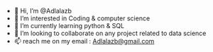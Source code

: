 - 👋 Hi, I’m @Adlalazb
- 👀 I’m interested in Coding & computer science 
- 🌱 I’m currently learning python & SQL
- 💞️ I’m looking to collaborate on any project related to data science 
- 📫 reach me on my email : Adlalazb@gmail.com 

<!---
Adlalazb/Adlalazb is a ✨ special ✨ repository because its `README.md` (this file) appears on your GitHub profile.
You can click the Preview link to take a look at your changes.
--->
